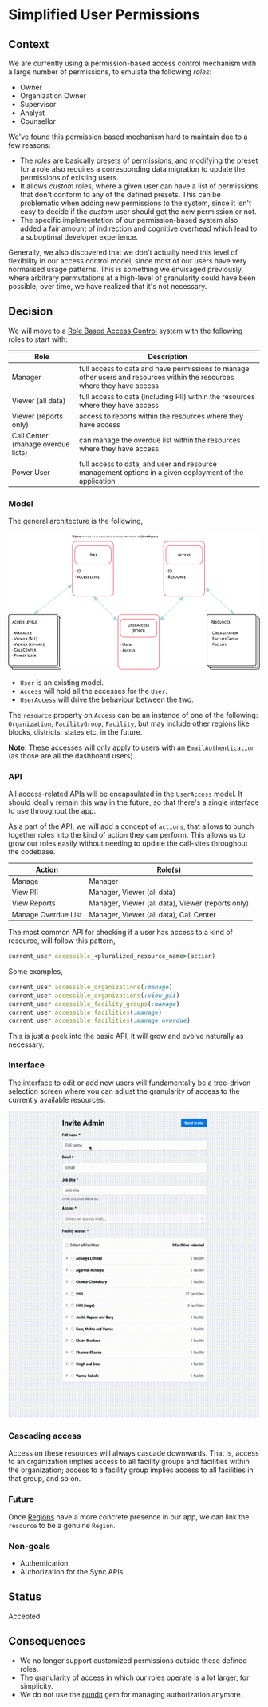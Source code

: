 # Simplified User Permissions

## Context
We are currently using a permission-based access control mechanism with a large 
number of permissions, to emulate the following _roles_:

- Owner
- Organization Owner
- Supervisor
- Analyst
- Counsellor

We've found this permission based mechanism hard to maintain due to a few reasons:

- The _roles_ are basically presets of permissions, and modifying the preset for a role also requires 
a corresponding data migration to update the permissions of existing users.
- It allows _custom_ roles, where a given user can have a list of permissions that don't conform to any of the defined presets. This can be problematic when adding new permissions to the system, since it isn't easy to decide if the _custom_ user should get the new permission or not.
- The specific implementation of our permission-based system also added a fair amount of indirection and cognitive overhead which lead to a suboptimal developer experience.

Generally, we also discovered that we don't actually need this level of flexibility in our access control model, since most of our users have very normalised usage patterns. This is something we envisaged previously, where arbitrary permutations at a high-level of granularity could have been possible; over time, we have realized that it's not necessary.

## Decision
We will move to a [Role Based Access Control](https://en.wikipedia.org/wiki/Role-based_access_control) system with the following roles to start with:

| Role                               | Description                                                                                                                    |
|------------------------------------|--------------------------------------------------------------------------------------------------------------------------------|
| Manager                            | full access to data and have permissions to manage other users and resources within the  resources where they have access      |
| Viewer (all data)                  | full access to data (including PII) within the resources where they have access                                                |
| Viewer (reports only)              | access to reports within the resources where they have access                                                                  |
| Call Center (manage overdue lists) | can manage the overdue list within the resources where they have access                                                        |
| Power User                         | full access to data, and user and resource management options in a given  deployment of the application                        |

### Model

The general architecture is the following,

![simplified-permissions](resources/user-permissions-2020.1.png)

- `User` is an existing model.
- `Access` will hold all the accesses for the `User`.
- `UserAccess` will drive the behaviour between the two.

The `resource` property on `Access` can be an instance of one of the following: `Organization`, `FacilityGroup`, `Facility`, but may include other regions like blocks, districts, states etc. in the future.

**Note**: These accesses will only apply to users with an `EmailAuthentication` (as those are all the dashboard users).


### API

All access-related APIs will be encapsulated in the `UserAccess` model. It should ideally remain this way in the future, so that there's a single interface to use throughout the app.

As a part of the API, we will add a concept of `actions`, that allows to bunch together roles into the kind of action they can perform. This allows us to grow our roles easily without needing to update the call-sites throughout the codebase.

| Action              | Role(s)                                           |
|---------------------|---------------------------------------------------|
| Manage              | Manager                                           |
| View PII            | Manager, Viewer (all data)                        |
| View Reports        | Manager, Viewer (all data), Viewer (reports only) |
| Manage Overdue List | Manager, Viewer (all data), Call Center           |

The most common API for checking if a user has access to a kind of resource, will follow this pattern,

```ruby
current_user.accessible_<pluralized_resource_name>(action)
```

Some examples,


```ruby
current_user.accessible_organizations(:manage)
current_user.accessible_organizations(:view_pii)
current_user.accessible_facility_groups(:manage)
current_user.accessible_facilities(:manage)
current_user.accessible_facilities(:manage_overdue)
```

This is just a peek into the basic API, it will grow and evolve naturally as necessary.

### Interface

The interface to edit or add new users will fundamentally be a tree-driven selection screen where you can adjust the granularity of access to the currently available resources. 

![admin-interface](resources/permissions-admin-interface.gif)


### Cascading access

Access on these resources will always cascade downwards. That is, access to an organization implies access to all facility groups and facilities within the organization; access to a facility group implies access to all facilities in that group, and so on.


### Future

Once [Regions](013-regions.md) have a more concrete presence in our app, we can link the `resource` to be a genuine `Region`.


### Non-goals

- Authentication
- Authorization for the Sync APIs


## Status
Accepted

## Consequences

- We no longer support customized permissions outside these defined roles. 
- The granularity of access in which our roles operate is a lot larger, for simplicity.
- We do not use the [pundit](https://github.com/varvet/pundit) gem for managing authorization anymore.
